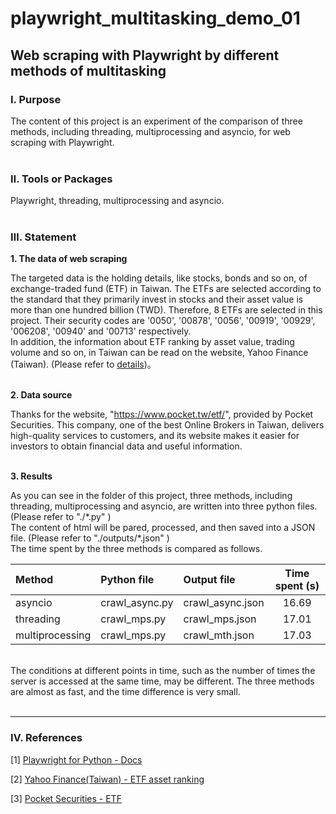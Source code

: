 # **playwright_multitasking_demo_01**

## **Web scraping with Playwright by different methods of multitasking**

### **Ⅰ. Purpose** 
The content of this project is an experiment of the comparison of three methods, including threading, multiprocessing and asyncio, for web scraping with Playwright.<br><br>

### **Ⅱ. Tools or Packages**
Playwright, threading, multiprocessing and asyncio. <br><br>

### **Ⅲ. Statement**

__1. The data of web scraping__ <br>

The targeted data is the holding details, like stocks, bonds and so on, of exchange-traded fund (ETF) in Taiwan. The ETFs are selected according to the standard that they primarily invest in stocks and their asset value is more than one hundred billion (TWD). Therefore, 8 ETFs are selected in this project. Their security codes are '0050', '00878', '0056', '00919', '00929', '006208', '00940' and '00713' respectively.<br>
In addition, the information about ETF ranking by asset value, trading volume and so on, in Taiwan can be read on the website, Yahoo Finance (Taiwan). (Please refer to [details](<https://tw.stock.yahoo.com/tw-etf/total-assets>))。<br>
<br> 

__2. Data source__ <br>

Thanks for the website, "https://www.pocket.tw/etf/", provided by Pocket Securities. This company, one of the best Online Brokers in Taiwan, delivers high-quality services to customers, and its website makes it easier for investors to obtain financial data and useful information. <br>
<br>

__3. Results__ <br>

As you can see in the folder of this project, three methods, including threading, multiprocessing and asyncio, are written into three python files. (Please refer to "./\*.py" ) <br>
The content of html will be pared, processed, and then saved into a JSON file. (Please refer to "./outputs/\*.json" ) <br>
The time spent by the three methods is compared as follows.<br> 

| Method         | Python file   | Output file     | Time spent (s)|
| :---           | :----         | :---            | :---:         |
| asyncio        | crawl_async.py| crawl_async.json|16.69          |
| threading      | crawl_mps.py  | crawl_mps.json  |17.01          |
| multiprocessing| crawl_mps.py  | crawl_mth.json  |17.03          |

<br>
The conditions at different points in time, such as the number of times the server is accessed at the same time, may be different. The three methods are almost as fast, and the time difference is very small.
<br><br>

---

### **Ⅳ. References**

[1] [Playwright for Python - Docs](<https://playwright.dev/python/docs/intro>)

[2] [Yahoo Finance(Taiwan) - ETF asset ranking](<https://tw.stock.yahoo.com/tw-etf/total-assets>)

[3] [Pocket Securities - ETF](<https://www.pocket.tw/etf/>)